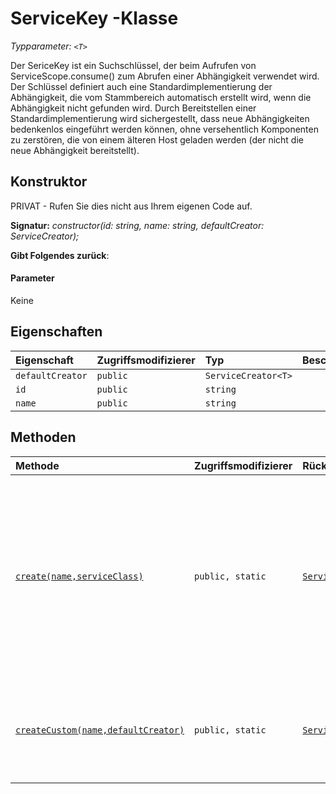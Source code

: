 # <a name="servicekey-t-class"></a>ServiceKey <T>-Klasse



_Typparameter: `<T>`_



Der SericeKey ist ein Suchschlüssel, der beim Aufrufen von ServiceScope.consume() zum Abrufen einer Abhängigkeit verwendet wird. Der Schlüssel definiert auch eine Standardimplementierung der Abhängigkeit, die vom Stammbereich automatisch erstellt wird, wenn die Abhängigkeit nicht gefunden wird. Durch Bereitstellen einer Standardimplementierung wird sichergestellt, dass neue Abhängigkeiten bedenkenlos eingeführt werden können, ohne versehentlich Komponenten zu zerstören, die von einem älteren Host geladen werden (der nicht die neue Abhängigkeit bereitstellt).


## <a name="constructor"></a>Konstruktor
PRIVAT - Rufen Sie dies nicht aus Ihrem eigenen Code auf.

**Signatur:** _constructor(id: string, name: string, defaultCreator: ServiceCreator<T>);_

**Gibt Folgendes zurück**: 



#### <a name="parameters"></a>Parameter
Keine


## <a name="properties"></a>Eigenschaften

| Eigenschaft     | Zugriffsmodifizierer | Typ | Beschreibung|
|:-------------|:----|:-------|:-----------|
|`defaultCreator`     | `public` | `ServiceCreator<T>` |  |
|`id`     | `public` | `string` |  |
|`name`     | `public` | `string` |  |




## <a name="methods"></a>Methoden

| Methode       | Zugriffsmodifizierer | Rückgabewerte  | Beschreibung|
|:-------------|:----|:-------|:-----------|
|[`create(name,serviceClass)`](create-servicekey.md)     | `public, static` | [`ServiceKey`](../sp-core-library/servicekey.md)<T> | Erstellt einen neue ServiceKey, dessen Implementierung standardmäßig eine neue Instanz einer TypeScript-Klasse ist, die den standardmäßigen Konstruktorparameter akzeptiert. Wenn Sie benutzerdefinierte Konstruktorparameter angeben möchten, verwenden Sie stattdessen createCustom(). |
|[`createCustom(name,defaultCreator)`](createcustom-servicekey.md)     | `public, static` | [`ServiceKey`](../sp-core-library/servicekey.md)<T> | Erstellt einen neuen ServiceKey, dessen standardmäßige Implementierung durch Aufruf des angegebenen Rückrufs abgerufen wird. |





